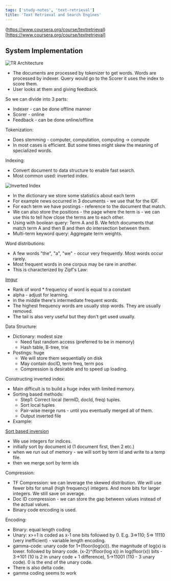 ```yaml
---
tags: ['study-notes', 'text-retrieval']
title: 'Text Retrieval and Search Engines'
---
```

(https://www.coursera.org/course/textretrieval)[https://www.coursera.org/course/textretrieval]

## System Implementation

![TR Architecture](http://i.imgur.com/TYU3Gmw.png)
- The documents are processed by tokenizer to get words. Words are processed by indexer. Query would go to the Scorer it uses the index to score them.
- User looks at them and giving feedback.

So we can divide into 3 parts:

- Indexer - can be done offline manner
- Scorer - online
- Feedback - can be done online/offline

Tokenization:

- Does stemming - computer, computation, computing -> compute
- In most cases is efficient. But some times might skew the meaning of specialized words.

Indexing:

- Convert document to data structure to enable fast search.
- Most common used: inverted index.

![Inverted Index](http://i.imgur.com/0p73yFN.png)

- In the dictionary we store some statistics about each term
- For example news occurred in 3 documents - we use that for the IDF.
- For each term we have postings - reference to the document that match.
- We can also store the positions - the page where the term is - we can use this to tell how close the terms are to each other.
- Using with boolean query: Term A and B. We fetch documents that match term A and then B and then do intersection between them.
- Multi-term keyword query: Aggregate term weights.

Word distributions:

- A few words "the", "a", "we" - occur very frequently. Most words occur rarely.
- Most frequent words in one corpus may be rare in another.
- This is characterized by Zipf's Law:

[Imgur](http://i.imgur.com/2pkT4AM.png)

- Rank of word * frequency of word is equal to a constant
- alpha - adjust for learning.
- in the middle there's intermediate frequent words.
- The highest frequency words are usually stop words. They are usually removed.
- The tail is also very useful but they don't get used usually.

Data Structure:

- Dictionary: modest size
  - Need fast random access (preferred to be in memory)
  - Hash table, B-tree, trie
- Postings: huge
  - We will store them sequentially on disk
  - May contain docID, term freq, term pos
  - Compression is desirable and to speed up loading.

Constructing inverted index:

- Main difficult is to build a huge index with limited memory.
- Sorting based methods:
  - Step1: Correct local (termID, docId, freq) tuples.
  - Sort local tuples
  - Pair-wise merge runs - until you eventually merged all of them.
  - Output inverted file
- Example:

[Sort based inversion](http://i.imgur.com/8q9ke8v.png)

- We use integers for indices.
- initially sort by document id (1 document first, then 2 etc.)
- when we run out of memory  - we will sort by term id and write to a temp file.
- then we merge sort by term ids

Compression:

- TF Compression: we can leverage the skewed distribution. We will use fewer bits for small (high frequency) integers. And more bits for larger integers. We still save on average.
- Doc ID compression - we can store the gap between values instead of the actual values.
- Binary code encoding is used.

Encoding:

- Binary: equal length coding
- Unary: x>=1 is coded as x-1 one bits followed by 0. E.g. 3=>110; 5=> 11110 (very inefficient) - variable length encoding.
- gamma-code: unary code for 1+(floor(log(x))). the magnitude of log(x) is lower. followed by binary code. (x-2)^(floor(log x)) in log(floor(x)) bits - 3->101 (10 is 2 in unary code + 1 difference), 5->11001 (110 - 3 unary code). 0 is the end of the unary code.
- There is also delta code.
- gamma coding seems to work

